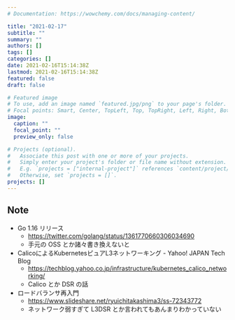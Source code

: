 ```yaml
---
# Documentation: https://wowchemy.com/docs/managing-content/

title: "2021-02-17"
subtitle: ""
summary: ""
authors: []
tags: []
categories: []
date: 2021-02-16T15:14:38Z
lastmod: 2021-02-16T15:14:38Z
featured: false
draft: false

# Featured image
# To use, add an image named `featured.jpg/png` to your page's folder.
# Focal points: Smart, Center, TopLeft, Top, TopRight, Left, Right, BottomLeft, Bottom, BottomRight.
image:
  caption: ""
  focal_point: ""
  preview_only: false

# Projects (optional).
#   Associate this post with one or more of your projects.
#   Simply enter your project's folder or file name without extension.
#   E.g. `projects = ["internal-project"]` references `content/project/deep-learning/index.md`.
#   Otherwise, set `projects = []`.
projects: []
---
```


## Note

* Go 1.16 リリース
  * https://twitter.com/golang/status/1361770660306034690
  * 手元の OSS とか諸々書き換えないと
* CalicoによるKubernetesピュアL3ネットワーキング - Yahoo! JAPAN Tech Blog
  * https://techblog.yahoo.co.jp/infrastructure/kubernetes_calico_networking/
  * Calico とか DSR の話
* ロードバランサ再入門
  * https://www.slideshare.net/ryuichitakashima3/ss-72343772
  * ネットワーク弱すぎて L3DSR とか言われてもあんまりわかっていない
